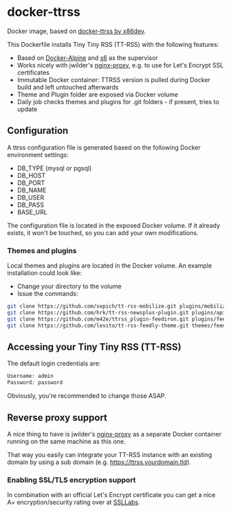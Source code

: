﻿# docker-ttrss

Docker image, based on [docker-ttrss by x86dev](https://github.com/x86dev/docker-ttrss).

This Dockerfile installs Tiny Tiny RSS (TT-RSS) with the following features:

- Based on [Docker-Alpine](https://github.com/gliderlabs/docker-alpine) and [s6](http://skarnet.org/software/s6/) as the supervisor
- Works nicely with jwilder's [nginx-proxy](https://github.com/jwilder/nginx-proxy), e.g. to use for Let's Encrypt SSL certificates
- Immutable Docker container: TTRSS version is pulled during Docker build and left untouched afterwards
- Theme and Plugin folder are exposed via Docker volume
- Daily job checks themes and plugins for .git folders - if present, tries to update


## Configuration

A ttrss configuration file is generated based on the following Docker
environment settings:

- DB_TYPE (mysql or pgsql)
- DB_HOST
- DB_PORT
- DB_NAME
- DB_USER
- DB_PASS
- BASE_URL

The configuration file is located in the exposed Docker volume.
If it already exists, it won't be touched, so you can add your own
modifications.

### Themes and plugins

Local themes and plugins are located in the Docker volume. An example
installation could look like:

- Change your directory to the volume
- Issue the commands:

```bash
git clone https://github.com/sepich/tt-rss-mobilize.git plugins/mobilize
git clone https://github.com/hrk/tt-rss-newsplus-plugin.git plugins/api_newsplus
git clone https://github.com/m42e/ttrss_plugin-feediron.git plugins/feediron
git clone https://github.com/levito/tt-rss-feedly-theme.git themes/feedly-git
```

## Accessing your Tiny Tiny RSS (TT-RSS)

The default login credentials are:

```bash
Username: admin
Password: password
```

Obviously, you're recommended to change those ASAP.


## Reverse proxy support

A nice thing to have is jwilder's [nginx-proxy](https://github.com/jwilder/nginx-proxy) as a separate
Docker container running on the same machine as this one.

That way you easily can integrate your TT-RSS instance with an existing domain by using a sub domain
(e.g. https://ttrss.yourdomain.tld). 

### Enabling SSL/TLS encryption support 

In combination with an official Let's Encrypt certificate you
can get a nice A+ encryption/security rating over at [SSLLabs](https://www.ssllabs.com/ssltest/).
